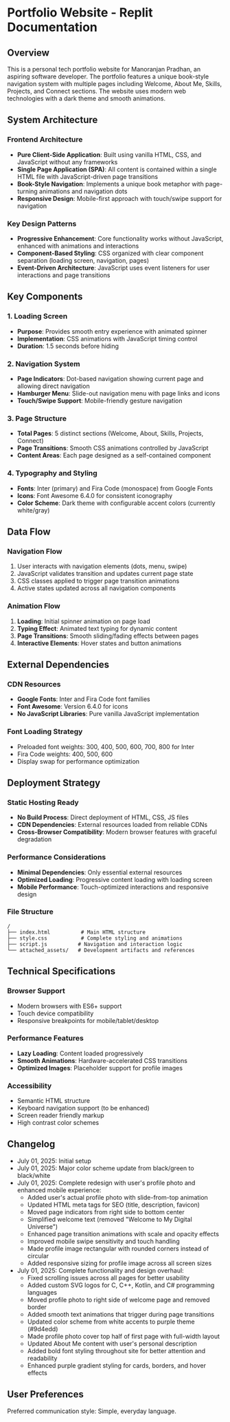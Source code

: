 # Portfolio Website - Replit Documentation

## Overview

This is a personal tech portfolio website for Manoranjan Pradhan, an aspiring software developer. The portfolio features a unique book-style navigation system with multiple pages including Welcome, About Me, Skills, Projects, and Connect sections. The website uses modern web technologies with a dark theme and smooth animations.

## System Architecture

### Frontend Architecture
- **Pure Client-Side Application**: Built using vanilla HTML, CSS, and JavaScript without any frameworks
- **Single Page Application (SPA)**: All content is contained within a single HTML file with JavaScript-driven page transitions
- **Book-Style Navigation**: Implements a unique book metaphor with page-turning animations and navigation dots
- **Responsive Design**: Mobile-first approach with touch/swipe support for navigation

### Key Design Patterns
- **Progressive Enhancement**: Core functionality works without JavaScript, enhanced with animations and interactions
- **Component-Based Styling**: CSS organized with clear component separation (loading screen, navigation, pages)
- **Event-Driven Architecture**: JavaScript uses event listeners for user interactions and page transitions

## Key Components

### 1. Loading Screen
- **Purpose**: Provides smooth entry experience with animated spinner
- **Implementation**: CSS animations with JavaScript timing control
- **Duration**: 1.5 seconds before hiding

### 2. Navigation System
- **Page Indicators**: Dot-based navigation showing current page and allowing direct navigation
- **Hamburger Menu**: Slide-out navigation menu with page links and icons
- **Touch/Swipe Support**: Mobile-friendly gesture navigation

### 3. Page Structure
- **Total Pages**: 5 distinct sections (Welcome, About, Skills, Projects, Connect)
- **Page Transitions**: Smooth CSS animations controlled by JavaScript
- **Content Areas**: Each page designed as a self-contained component

### 4. Typography and Styling
- **Fonts**: Inter (primary) and Fira Code (monospace) from Google Fonts
- **Icons**: Font Awesome 6.4.0 for consistent iconography
- **Color Scheme**: Dark theme with configurable accent colors (currently white/gray)

## Data Flow

### Navigation Flow
1. User interacts with navigation elements (dots, menu, swipe)
2. JavaScript validates transition and updates current page state
3. CSS classes applied to trigger page transition animations
4. Active states updated across all navigation components

### Animation Flow
1. **Loading**: Initial spinner animation on page load
2. **Typing Effect**: Animated text typing for dynamic content
3. **Page Transitions**: Smooth sliding/fading effects between pages
4. **Interactive Elements**: Hover states and button animations

## External Dependencies

### CDN Resources
- **Google Fonts**: Inter and Fira Code font families
- **Font Awesome**: Version 6.4.0 for icons
- **No JavaScript Libraries**: Pure vanilla JavaScript implementation

### Font Loading Strategy
- Preloaded font weights: 300, 400, 500, 600, 700, 800 for Inter
- Fira Code weights: 400, 500, 600
- Display swap for performance optimization

## Deployment Strategy

### Static Hosting Ready
- **No Build Process**: Direct deployment of HTML, CSS, JS files
- **CDN Dependencies**: External resources loaded from reliable CDNs
- **Cross-Browser Compatibility**: Modern browser features with graceful degradation

### Performance Considerations
- **Minimal Dependencies**: Only essential external resources
- **Optimized Loading**: Progressive content loading with loading screen
- **Mobile Performance**: Touch-optimized interactions and responsive design

### File Structure
```
/
├── index.html          # Main HTML structure
├── style.css           # Complete styling and animations
├── script.js          # Navigation and interaction logic
└── attached_assets/   # Development artifacts and references
```

## Technical Specifications

### Browser Support
- Modern browsers with ES6+ support
- Touch device compatibility
- Responsive breakpoints for mobile/tablet/desktop

### Performance Features
- **Lazy Loading**: Content loaded progressively
- **Smooth Animations**: Hardware-accelerated CSS transitions
- **Optimized Images**: Placeholder support for profile images

### Accessibility
- Semantic HTML structure
- Keyboard navigation support (to be enhanced)
- Screen reader friendly markup
- High contrast color schemes

## Changelog
- July 01, 2025: Initial setup
- July 01, 2025: Major color scheme update from black/green to black/white
- July 01, 2025: Complete redesign with user's profile photo and enhanced mobile experience:
  * Added user's actual profile photo with slide-from-top animation
  * Updated HTML meta tags for SEO (title, description, favicon)
  * Moved page indicators from right side to bottom center
  * Simplified welcome text (removed "Welcome to My Digital Universe")
  * Enhanced page transition animations with scale and opacity effects
  * Improved mobile swipe sensitivity and touch handling
  * Made profile image rectangular with rounded corners instead of circular
  * Added responsive sizing for profile image across all screen sizes
- July 01, 2025: Complete functionality and design overhaul:
  * Fixed scrolling issues across all pages for better usability
  * Added custom SVG logos for C, C++, Kotlin, and C# programming languages
  * Moved profile photo to right side of welcome page and removed border
  * Added smooth text animations that trigger during page transitions
  * Updated color scheme from white accents to purple theme (#9d4edd)
  * Made profile photo cover top half of first page with full-width layout
  * Updated About Me content with user's personal description
  * Added bold font styling throughout site for better attention and readability
  * Enhanced purple gradient styling for cards, borders, and hover effects

## User Preferences

Preferred communication style: Simple, everyday language.